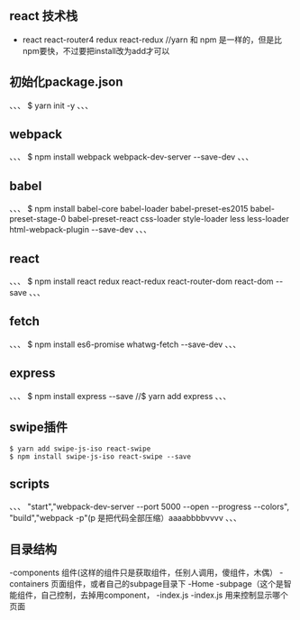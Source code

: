 ## react 技术栈
- react react-router4 redux react-redux
//yarn 和 npm  是一样的，但是比npm要快，不过要把install改为add才可以

## 初始化package.json
、、、
$ yarn init -y
、、、


## webpack
、、、
$ npm install webpack webpack-dev-server --save-dev
、、、

## babel
、、、
$ npm install babel-core babel-loader babel-preset-es2015 babel-preset-stage-0 babel-preset-react css-loader style-loader less less-loader html-webpack-plugin --save-dev
、、、

## react
、、、
$ npm install react redux react-redux react-router-dom react-dom --save
、、、

## fetch
、、、
$ npm install es6-promise whatwg-fetch  --save-dev
、、、

## express
、、、
$ npm install express --save
//$ yarn add express
、、、

## swipe插件
```
$ yarn add swipe-js-iso react-swipe
$ npm install swipe-js-iso react-swipe --save
```

## scripts
、、、
"start","webpack-dev-server --port 5000 --open --progress --colors",
"build","webpack -p"(p 是把代码全部压缩）aaaabbbbvvvv
、、、

## 目录结构
-components 组件(这样的组件只是获取组件，任别人调用，傻组件，木偶）
-containers 页面组件，或者自己的subpage目录下
    -Home
        -subpage（这个是智能组件，自己控制，去掉用component，
        -index.js
-index.js  用来控制显示哪个页面
